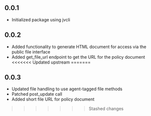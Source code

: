## 0.0.1
- Initialized package using jvcli

## 0.0.2
- Added functionality to generate HTML document for access via the public file interface
- Added get_file_url endpoint to get the URL for the policy document
<<<<<<< Updated upstream
=======

## 0.0.3
- Updated file handling to use agent-tagged file methods
- Patched post_update call
- Added short file URL for policy document
>>>>>>> Stashed changes
